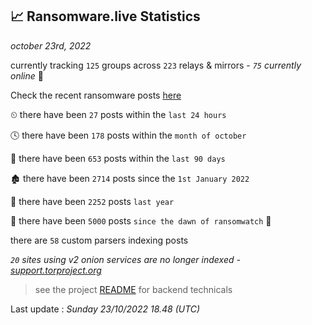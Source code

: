 
## 📈 Ransomware.live Statistics
_october 23rd, 2022_

currently tracking `125` groups across `223` relays & mirrors - _`75` currently online_ 📡

Check the recent ransomware posts [here](https://www.ransomware.live/#/recentposts)


⏲ there have been `27` posts within the `last 24 hours`

🕓 there have been `178` posts within the `month of october`

📅 there have been `653` posts within the `last 90 days`

🏚 there have been `2714` posts since the `1st January 2022`

🚀 there have been `2252` posts `last year`

🦕 there have been `5000` posts `since the dawn of ransomwatch` 🐣

there are `58` custom parsers indexing posts

_`20` sites using v2 onion services are no longer indexed - [support.torproject.org](https://support.torproject.org/onionservices/v2-deprecation/)_

> see the project [README](https://github.com/jmousqueton/ransomwatch#readme) for backend technicals



Last update : _Sunday 23/10/2022 18.48 (UTC)_

